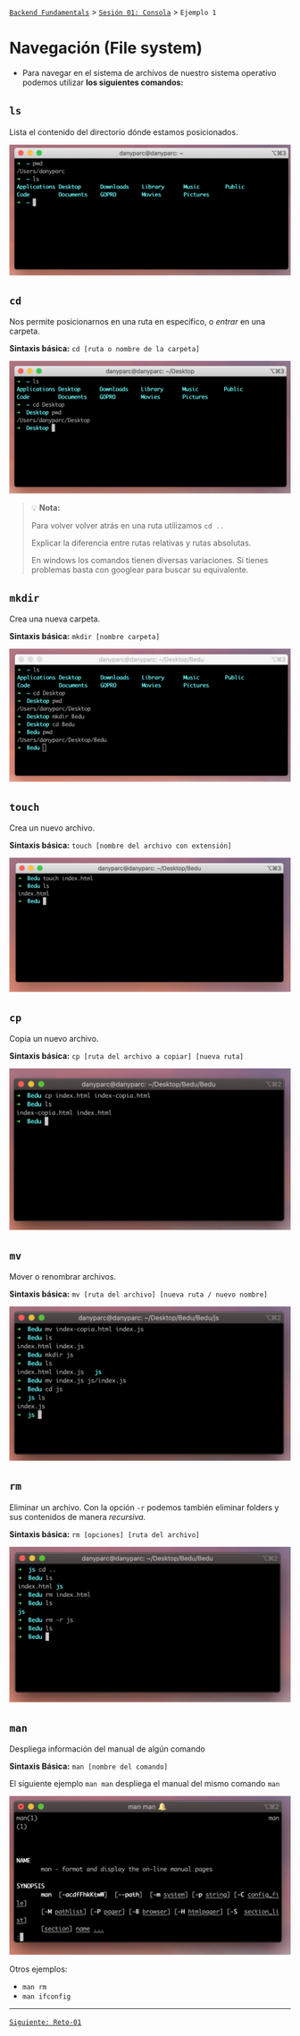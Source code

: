 [`Backend Fundamentals`](../../README.md) > [`Sesión 01: Consola`](../README.md) > `Ejemplo 1`

# Navegación (File system)

- Para navegar en el sistema de archivos de nuestro sistema operativo podemos utilizar **los siguientes comandos:**

## `ls`

Lista el contenido del directorio dónde estamos posicionados.

![1](img/ls.png)

## `cd`

Nos permite posicionarnos en una ruta en específico, o *entrar* en una carpeta.

**Sintaxis básica:** `cd [ruta o nombre de la carpeta]`

![2](img/cd.png)

>💡 **Nota:**
>
>Para volver volver atrás en una ruta utilizamos `cd ..`
>
>Explicar la diferencia entre rutas relativas y rutas absolutas.
>
>En windows los comandos tienen diversas variaciones. Si tienes problemas basta con googlear para buscar su equivalente.
>

## `mkdir`

Crea una nueva carpeta.

**Sintaxis básica:** `mkdir [nombre carpeta]`

![2](img/mkdir.png)

## `touch`

Crea un nuevo archivo.

**Sintaxis básica:** `touch [nombre del archivo con extensión]`

![2](img/tocuh.png)

## `cp`

Copia un nuevo archivo.

**Sintaxis básica:** `cp [ruta del archivo a copiar] [nueva ruta]`

![2](img/cp.png)

## `mv`

Mover o renombrar archivos.

**Sintaxis básica:** `mv [ruta del archivo] [nueva ruta / nuevo nombre]`

![2](img/mv.png)

## `rm`

Eliminar un archivo. Con la opción `-r` podemos también eliminar folders y sus contenidos de manera *recursiva.*

**Sintaxis básica:** `rm [opciones] [ruta del archivo]`

![2](img/rm.png)

## `man`

Despliega información del manual de algún comando

**Sintaxis Básica:** `man [nombre del comando]`

El siguiente ejemplo `man man` despliega el manual del mismo comando `man`

![2](img/man.png)

Otros ejemplos:

- `man rm`
- `man ifconfig`

-------

[`Siguiente: Reto-01`](../Reto-01)
